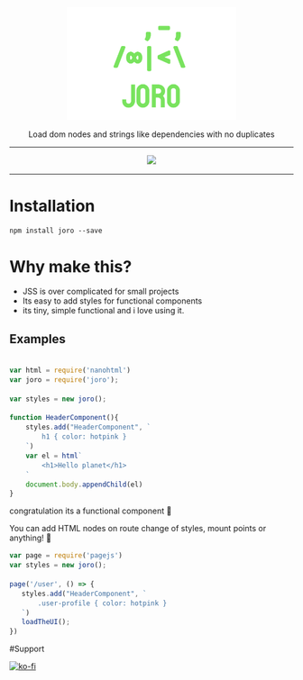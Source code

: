 <p align="center"><img width="300px" src="docs/github-logo.png" />
</p>
<p align="center">Load dom nodes and strings like dependencies with no duplicates</p>
<hr>
<p align="center">
<a href="https://opensource.org/licenses/MIT">
  <img src="https://img.shields.io/badge/License-MIT-yellow.svg" />
</a>
</p>

---

# Installation

```
npm install joro --save
```

# Why make this?
- JSS is over complicated for small projects
- Its easy to add styles for functional components
- its tiny, simple functional and i love using it.


## Examples

```js

var html = require('nanohtml')
var joro = require('joro');

var styles = new joro();

function HeaderComponent(){
    styles.add("HeaderComponent", `
        h1 { color: hotpink }
    `)
    var el = html`
        <h1>Hello planet</h1>
    `
    document.body.appendChild(el)
}
```
congratulation its a functional component 🎉

You can add HTML nodes on route change of styles, mount points or anything! 🌈

 ```js
var page = require('pagejs')
var styles = new joro();

page('/user', () => {
    styles.add("HeaderComponent", `
        .user-profile { color: hotpink }
    `)
    loadTheUI();
})
 ```
 
 #Support
 
 [![ko-fi](https://ko-fi.com/img/githubbutton_sm.svg)](https://ko-fi.com/H2H616GHW)
